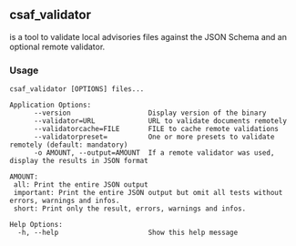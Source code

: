 ## csaf_validator

is a tool to validate local advisories files against the JSON Schema and an optional remote validator.

### Usage

```
csaf_validator [OPTIONS] files...

Application Options:
      --version                   Display version of the binary
      --validator=URL             URL to validate documents remotely
      --validatorcache=FILE       FILE to cache remote validations
      --validatorpreset=          One or more presets to validate remotely (default: mandatory)
      -o AMOUNT, --output=AMOUNT  If a remote validator was used, display the results in JSON format

AMOUNT:
 all: Print the entire JSON output
 important: Print the entire JSON output but omit all tests without errors, warnings and infos.
 short: Print only the result, errors, warnings and infos.

Help Options:
  -h, --help                      Show this help message
```
